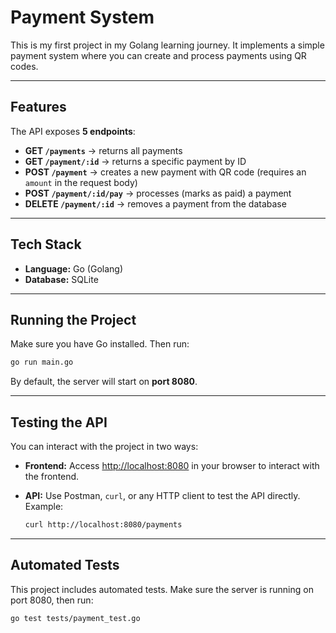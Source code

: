 # Payment System

This is my first project in my Golang learning journey.
It implements a simple payment system where you can create and process payments using QR codes.

---

## Features

The API exposes **5 endpoints**:

* **GET `/payments`** → returns all payments
* **GET `/payment/:id`** → returns a specific payment by ID
* **POST `/payment`** → creates a new payment with QR code (requires an `amount` in the request body)
* **POST `/payment/:id/pay`** → processes (marks as paid) a payment
* **DELETE `/payment/:id`** → removes a payment from the database

---

## Tech Stack

* **Language:** Go (Golang)
* **Database:** SQLite

---

## Running the Project

Make sure you have Go installed. Then run:

```bash
go run main.go
```

By default, the server will start on **port 8080**.

---

## Testing the API

You can interact with the project in two ways:

* **Frontend:**
  Access [http://localhost:8080](http://localhost:8080) in your browser to interact with the frontend.

* **API:**
  Use Postman, `curl`, or any HTTP client to test the API directly.
  Example:

  ```bash
  curl http://localhost:8080/payments
  ```

---

## Automated Tests

This project includes automated tests. Make sure the server is running on port 8080, then run:
```bash
go test tests/payment_test.go
```

